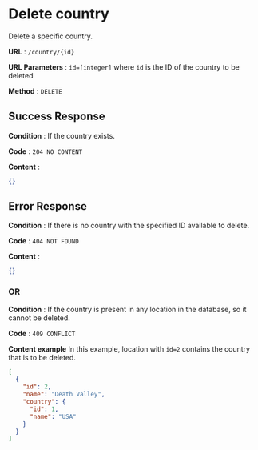 # Delete country

Delete a specific country.

**URL** : `/country/{id}`

**URL Parameters** : `id=[integer]` where `id` is the ID of the country to be deleted

**Method** : `DELETE`

## Success Response

**Condition** : If the country exists.

**Code** : `204 NO CONTENT`

**Content** : 
```json
{}
```

## Error Response

**Condition** : If there is no country with the specified ID available to delete.

**Code** : `404 NOT FOUND`

**Content** : 
```json
{}
```

### OR

**Condition** : If the country is present in any location in the database, so it cannot be deleted.

**Code** : `409 CONFLICT`

**Content example** In this example, location with `id=2` contains the country that is to be deleted.

```json
[
  {
    "id": 2,
    "name": "Death Valley",
    "country": {
      "id": 1,
      "name": "USA"
    }
  }
]
```
